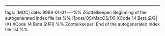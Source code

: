 ---
tags: [MOC]
date: 9999-01-01
---%% Zoottelkeeper: Beginning of the autogenerated index file list  %%
 [[post/OS/MacOS/(X) XCode 14 Beta 오류|(X) XCode 14 Beta 오류]]
%% Zoottelkeeper: End of the autogenerated index file list  %%
